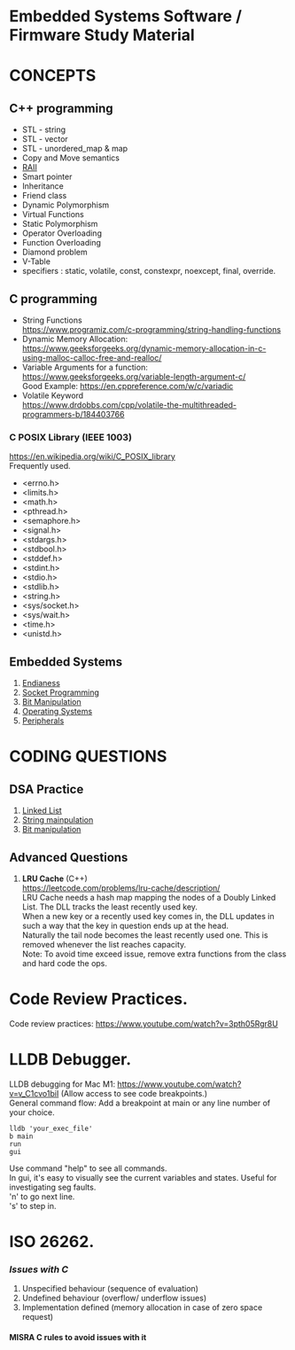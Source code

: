 # Embedded Systems Software / Firmware Study Material

# CONCEPTS

## C++ programming 
* STL - string
* STL - vector
* STL - unordered_map & map
* Copy and Move semantics
* [RAII](c++_concepts/RAII.md)
* Smart pointer
* Inheritance
* Friend class
* Dynamic Polymorphism
* Virtual Functions
* Static Polymorphism
* Operator Overloading
* Function Overloading
* Diamond problem
* V-Table
* specifiers : static, volatile, const, constexpr, noexcept, final, override.

## C programming
* String Functions <br />
https://www.programiz.com/c-programming/string-handling-functions
* Dynamic Memory Allocation: <br />
https://www.geeksforgeeks.org/dynamic-memory-allocation-in-c-using-malloc-calloc-free-and-realloc/ 
* Variable Arguments for a function: <br />
https://www.geeksforgeeks.org/variable-length-argument-c/ <br />
Good Example: https://en.cppreference.com/w/c/variadic
* Volatile Keyword <br />
https://www.drdobbs.com/cpp/volatile-the-multithreaded-programmers-b/184403766

### C POSIX Library (IEEE 1003)
https://en.wikipedia.org/wiki/C_POSIX_library <br />
Frequently used.
* <errno.h>
* <limits.h>
* <math.h>
* <pthread.h>
* <semaphore.h>
* <signal.h>
* <stdargs.h>
* <stdbool.h>
* <stddef.h>
* <stdint.h>
* <stdio.h>
* <stdlib.h>
* <string.h>
* <sys/socket.h>
* <sys/wait.h>
* <time.h>
* <unistd.h>

## Embedded Systems
1. [Endianess](endianess_check/README.md)
2. [Socket Programming](socket_programming/README.md)
3. [Bit Manipulation](bit_manipulation/README.md)
4. [Operating Systems](operating_systems/README.md)
5. [Peripherals]()

# CODING QUESTIONS

## DSA Practice
1. [Linked List](linked_list/README.md)
2. [String mainpulation](string_manipulation/README.md)
3. [Bit manipulation](bit_manipulation/README.md)

## Advanced Questions
1. **LRU Cache** (C++) <br />
https://leetcode.com/problems/lru-cache/description/ <br />
LRU Cache needs a hash map mapping the nodes of a Doubly Linked List. The DLL tracks the least recently used key. <br />
When a new key or a recently used key comes in, the DLL updates in such a way that the key in question ends up at the head. <br />
Naturally the tail node becomes the least recently used one. This is removed whenever the list reaches capacity. <br />
Note: To avoid time exceed issue, remove extra functions from the class and hard code the ops. <br />

# Code Review Practices.
Code review practices: https://www.youtube.com/watch?v=3pth05Rgr8U <br />

# LLDB Debugger.
LLDB debugging for Mac M1: https://www.youtube.com/watch?v=v_C1cvo1biI (Allow access to see code breakpoints.) <br />
General command flow: 
Add a breakpoint at main or any line number of your choice.
```
lldb 'your_exec_file'
b main
run
gui
```
Use command "help" to see all commands.<br />
In gui, it's easy to visually see the current variables and states. Useful for investigating seg faults.<br />
'n' to go next line. <br />
's' to step in. <br />

# ISO 26262.
### *Issues with C*
1. Unspecified behaviour (sequence of evaluation)
2. Undefined behaviour (overflow/ underflow issues)
3. Implementation defined (memory allocation in case of zero space request)
#### MISRA C rules to avoid issues with it